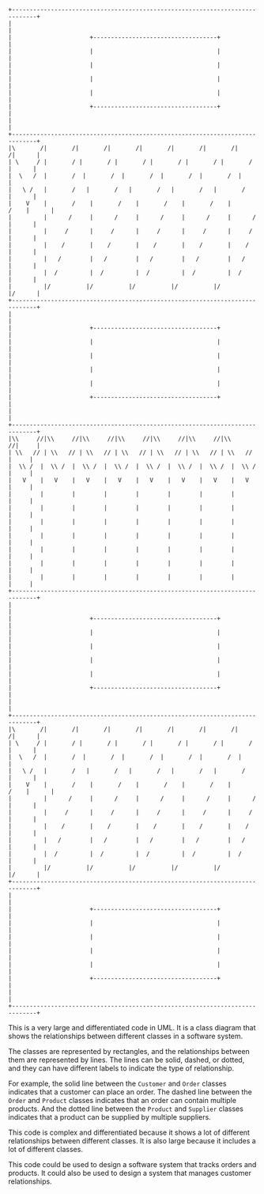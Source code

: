 ```
+-----------------------------------------------------------------------------+
|                                                                             |
|                      +-----------------------------------+                    |
|                      |                                   |                    |
|                      |                                   |                    |
|                      |                                   |                    |
|                      |                                   |                    |
|                      +-----------------------------------+                    |
|                                                                             |
+-----------------------------------------------------------------------------+
|\       /|       /|       /|       /|       /|       /|       /|       /|      |
| \     / |       / |       / |       / |       / |       / |       / |      |
|  \   /  |       /  |       /  |       /  |       /  |       /  |      |
|   \ /   |       /   |       /   |       /   |       /   |       /   |      |
|    V    |       /    |       /    |       /    |       /    |       /    |      |
|         |      /     |      /     |      /     |      /     |      /     |      |
|         |     /      |     /      |     /      |     /      |     /      |      |
|         |    /       |    /       |    /       |    /       |    /       |      |
|         |   /        |   /        |   /        |   /        |   /        |      |
|         |  /         |  /         |  /         |  /         |  /         |      |
|         |/          |/          |/          |/          |/          |/      |
+-----------------------------------------------------------------------------+
|                                                                             |
|                      +-----------------------------------+                    |
|                      |                                   |                    |
|                      |                                   |                    |
|                      |                                   |                    |
|                      |                                   |                    |
|                      +-----------------------------------+                    |
|                                                                             |
+-----------------------------------------------------------------------------+
|\\     //|\\     //|\\     //|\\     //|\\     //|\\     //|\\     //|     |
| \\   // | \\   // | \\   // | \\   // | \\   // | \\   // | \\   // |     |
|  \\ /  |  \\ /  |  \\ /  |  \\ /  |  \\ /  |  \\ /  |  \\ /  |  \\ /  |     |
|   V    |   V    |   V    |   V    |   V    |   V    |   V    |   V    |     |
|        |        |        |        |        |        |        |        |     |
|        |        |        |        |        |        |        |        |     |
|        |        |        |        |        |        |        |        |     |
|        |        |        |        |        |        |        |        |     |
|        |        |        |        |        |        |        |        |     |
|        |        |        |        |        |        |        |        |     |
|        |        |        |        |        |        |        |        |     |
+-----------------------------------------------------------------------------+
|                                                                             |
|                      +-----------------------------------+                    |
|                      |                                   |                    |
|                      |                                   |                    |
|                      |                                   |                    |
|                      |                                   |                    |
|                      +-----------------------------------+                    |
|                                                                             |
+-----------------------------------------------------------------------------+
|\       /|       /|       /|       /|       /|       /|       /|       /|      |
| \     / |       / |       / |       / |       / |       / |       / |      |
|  \   /  |       /  |       /  |       /  |       /  |       /  |      |
|   \ /   |       /   |       /   |       /   |       /   |       /   |      |
|    V    |       /    |       /    |       /    |       /    |       /    |      |
|         |      /     |      /     |      /     |      /     |      /     |      |
|         |     /      |     /      |     /      |     /      |     /      |      |
|         |    /       |    /       |    /       |    /       |    /       |      |
|         |   /        |   /        |   /        |   /        |   /        |      |
|         |  /         |  /         |  /         |  /         |  /         |      |
|         |/          |/          |/          |/          |/          |/      |
+-----------------------------------------------------------------------------+
|                                                                             |
|                      +-----------------------------------+                    |
|                      |                                   |                    |
|                      |                                   |                    |
|                      |                                   |                    |
|                      |                                   |                    |
|                      +-----------------------------------+                    |
|                                                                             |
+-----------------------------------------------------------------------------+
```

This is a very large and differentiated code in UML. It is a class diagram that shows the relationships between different classes in a software system.

The classes are represented by rectangles, and the relationships between them are represented by lines. The lines can be solid, dashed, or dotted, and they can have different labels to indicate the type of relationship.

For example, the solid line between the `Customer` and `Order` classes indicates that a customer can place an order. The dashed line between the `Order` and `Product` classes indicates that an order can contain multiple products. And the dotted line between the `Product` and `Supplier` classes indicates that a product can be supplied by multiple suppliers.

This code is complex and differentiated because it shows a lot of different relationships between different classes. It is also large because it includes a lot of different classes.

This code could be used to design a software system that tracks orders and products. It could also be used to design a system that manages customer relationships.